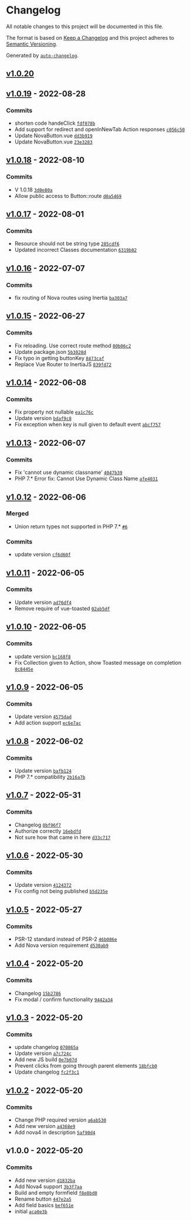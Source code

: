 # Changelog

All notable changes to this project will be documented in this file.

The format is based on [Keep a Changelog](https://keepachangelog.com/en/1.0.0/)
and this project adheres to [Semantic Versioning](https://semver.org/spec/v2.0.0.html).

Generated by [`auto-changelog`](https://github.com/CookPete/auto-changelog).

## [v1.0.20](https://github.com/sietse85/nova-button/compare/v1.0.19...v1.0.20)

## [v1.0.19](https://github.com/sietse85/nova-button/compare/v1.0.18...v1.0.19) - 2022-08-28

### Commits

- shorten code handeClick [`fdf078b`](https://github.com/sietse85/nova-button/commit/fdf078bdd097274dd7456c5fff64d3304c3791ac)
- Add support for redirect and openInNewTab Action responses [`c056c50`](https://github.com/sietse85/nova-button/commit/c056c50cfd08d0a6ff93e28e48c15c14ed342022)
- Update NovaButton.vue [`dd3b919`](https://github.com/sietse85/nova-button/commit/dd3b919a9ac9a09fc080239c2c723ea9e7066c39)
- Update NovaButton.vue [`23e3283`](https://github.com/sietse85/nova-button/commit/23e32839a9d84e75fc4838a769719e87d3042ba6)

## [v1.0.18](https://github.com/sietse85/nova-button/compare/v1.0.17...v1.0.18) - 2022-08-10

### Commits

- V 1.0.18 [`3d0e80a`](https://github.com/sietse85/nova-button/commit/3d0e80ad583448b7b9e38b887c06a8682115d72e)
- Allow public access to Button::route [`d0a5469`](https://github.com/sietse85/nova-button/commit/d0a5469d7c41a6155f68cc998e28d0046bad2d0d)

## [v1.0.17](https://github.com/sietse85/nova-button/compare/v1.0.16...v1.0.17) - 2022-08-01

### Commits

- Resource should not be string type [`285cdf6`](https://github.com/sietse85/nova-button/commit/285cdf6ab8d18c88f7beecaa5f3ac11bb68b2861)
- Updated incorrect Classes documentation [`6319b02`](https://github.com/sietse85/nova-button/commit/6319b02a9c2e7d16c1084a1c31521bcc536a91bb)

## [v1.0.16](https://github.com/sietse85/nova-button/compare/v1.0.15...v1.0.16) - 2022-07-07

### Commits

- fix routing of Nova routes using Inertia [`ba303a7`](https://github.com/sietse85/nova-button/commit/ba303a7c8e67806a1e7f53461404112147940533)

## [v1.0.15](https://github.com/sietse85/nova-button/compare/v1.0.14...v1.0.15) - 2022-06-27

### Commits

- Fix reloading. Use correct route method [`80b06c2`](https://github.com/sietse85/nova-button/commit/80b06c234bbd3529491f9f6e7030738d71bdbe7a)
- Update package.json [`5b3028d`](https://github.com/sietse85/nova-button/commit/5b3028d64235bb1d3cc934dadca00fb7df4b1d4e)
- Fix typo in getting buttonKey [`8473caf`](https://github.com/sietse85/nova-button/commit/8473caff120ad1a71c529a34c0d50090374cd02e)
- Replace Vue Router to InertiaJS [`839fd72`](https://github.com/sietse85/nova-button/commit/839fd72e1bcc91086c8ee9e8e1ea519d2bb77cb6)

## [v1.0.14](https://github.com/sietse85/nova-button/compare/v1.0.13...v1.0.14) - 2022-06-08

### Commits

- Fix property not nullable [`ea1c76c`](https://github.com/sietse85/nova-button/commit/ea1c76c5cd59d007d899561637e7abfcd202e6a3)
- Update version [`bdaf9c8`](https://github.com/sietse85/nova-button/commit/bdaf9c8d18983f7f7e11137e9dd73d49eddc8bf7)
- Fix exception when key is null given to default event [`abcf757`](https://github.com/sietse85/nova-button/commit/abcf757a4b887a24d6bf6aeeacaf0eda7e33b8bd)

## [v1.0.13](https://github.com/sietse85/nova-button/compare/v1.0.12...v1.0.13) - 2022-06-07

### Commits

- Fix 'cannot use dynamic classname' [`4047b39`](https://github.com/sietse85/nova-button/commit/4047b39a2412556023bf65c1a84cd93bdd82fda2)
- PHP 7.* Error fix: Cannot Use Dynamic Class Name [`afe4031`](https://github.com/sietse85/nova-button/commit/afe4031255f1ea9e4375ee6859f920e2ac123d9b)

## [v1.0.12](https://github.com/sietse85/nova-button/compare/v1.0.11...v1.0.12) - 2022-06-06

### Merged

- Union return types not supported in PHP 7.* [`#6`](https://github.com/sietse85/nova-button/pull/6)

### Commits

- update version [`cf6d60f`](https://github.com/sietse85/nova-button/commit/cf6d60f4881bf618889ef52e6777113ccc2b95c6)

## [v1.0.11](https://github.com/sietse85/nova-button/compare/v1.0.10...v1.0.11) - 2022-06-05

### Commits

- Update version [`ad76df4`](https://github.com/sietse85/nova-button/commit/ad76df4c35695f81dc71cca770f55ce2982e3bc7)
- Remove require of vue-toasted [`02ab5df`](https://github.com/sietse85/nova-button/commit/02ab5dfb8784eaec7fb11fa2d40075de8f013f9b)

## [v1.0.10](https://github.com/sietse85/nova-button/compare/v1.0.9...v1.0.10) - 2022-06-05

### Commits

- update version [`bc168f8`](https://github.com/sietse85/nova-button/commit/bc168f8fe9aac4027699bf1c001e09d271617664)
- Fix Collection given to Action, show Toasted message on completion [`0c8445e`](https://github.com/sietse85/nova-button/commit/0c8445ebb5d0feb1822309c3496ef189dbe217bb)

## [v1.0.9](https://github.com/sietse85/nova-button/compare/v1.0.8...v1.0.9) - 2022-06-05

### Commits

- Update version [`4575dad`](https://github.com/sietse85/nova-button/commit/4575dadbe58b2db88838cf5d58e599925ef44af7)
- Add action support [`ec6e7ac`](https://github.com/sietse85/nova-button/commit/ec6e7aca6d35715671fd35b2be845f9547820b57)

## [v1.0.8](https://github.com/sietse85/nova-button/compare/v1.0.7...v1.0.8) - 2022-06-02

### Commits

- Update version [`bafb124`](https://github.com/sietse85/nova-button/commit/bafb124fea01bccdd0570f851318586f70f77124)
- PHP 7.* compatibility [`2b16a7b`](https://github.com/sietse85/nova-button/commit/2b16a7bd86407606ed737059df66fb86cec9f983)

## [v1.0.7](https://github.com/sietse85/nova-button/compare/v1.0.6...v1.0.7) - 2022-05-31

### Commits

- Changelog [`0bf96f7`](https://github.com/sietse85/nova-button/commit/0bf96f70c2bab25724c2e65d3df8f34892d1d2cd)
- Authorize correctly [`16ebdfd`](https://github.com/sietse85/nova-button/commit/16ebdfd49e2fdb88c357e04ad3a04935b83c7bfd)
- Not sure how that came in here [`d33c717`](https://github.com/sietse85/nova-button/commit/d33c717623e361c8bee13fc9be2621e1ab166f17)

## [v1.0.6](https://github.com/sietse85/nova-button/compare/v1.0.5...v1.0.6) - 2022-05-30

### Commits

- Update version [`4124372`](https://github.com/sietse85/nova-button/commit/4124372adaa3e5ed31bdda492f33e9038f8be885)
- Fix config not being published [`b5d235e`](https://github.com/sietse85/nova-button/commit/b5d235ef9744596f9edbdd15fef27c04893c44a0)

## [v1.0.5](https://github.com/sietse85/nova-button/compare/v1.0.4...v1.0.5) - 2022-05-27

### Commits

- PSR-12 standard instead of PSR-2 [`46b086e`](https://github.com/sietse85/nova-button/commit/46b086e105629c820bb74486a0993100b1640286)
- Add Nova version requirement [`d530ab9`](https://github.com/sietse85/nova-button/commit/d530ab9a5e95d8f069f6bc42046ea2ac528ab9ab)

## [v1.0.4](https://github.com/sietse85/nova-button/compare/v1.0.3...v1.0.4) - 2022-05-20

### Commits

- Changelog [`15b2786`](https://github.com/sietse85/nova-button/commit/15b2786a7a1a10a8bcbabb0d3e1c847d1a8d8f6e)
- Fix modal / confirm functionality [`9442a34`](https://github.com/sietse85/nova-button/commit/9442a34926d7c6a6225ca2b788e89991b195d416)

## [v1.0.3](https://github.com/sietse85/nova-button/compare/v1.0.2...v1.0.3) - 2022-05-20

### Commits

- update changelog [`070865a`](https://github.com/sietse85/nova-button/commit/070865a89360fbec3f8c203d4a4714fa6bf51c0c)
- Update version [`a7c724c`](https://github.com/sietse85/nova-button/commit/a7c724c0e8e4cd36a2f474505835a792434752ca)
- Add new JS build [`0e7b07d`](https://github.com/sietse85/nova-button/commit/0e7b07dea84f125e64886eafa4e861fda1f0aa5c)
- Prevent clicks from going through parent elements [`18bfcb0`](https://github.com/sietse85/nova-button/commit/18bfcb008eeb2963be24615c991d854360b72223)
- Update changelog [`fc2f3c1`](https://github.com/sietse85/nova-button/commit/fc2f3c108933b21e3d68d590defccb427058fa9b)

## [v1.0.2](https://github.com/sietse85/nova-button/compare/v1.0.0...v1.0.2) - 2022-05-20

### Commits

- Change PHP required version [`a6ab530`](https://github.com/sietse85/nova-button/commit/a6ab530e1d66244f769053c78afc7ce3ba66e84b)
- Add new version [`a4368e9`](https://github.com/sietse85/nova-button/commit/a4368e9a130e5b36bdb303d910213c0eeab47622)
- Add nova4 in description [`5af90d4`](https://github.com/sietse85/nova-button/commit/5af90d4aae4f8490c8dd2df8e32aeadcd607c6ee)

## v1.0.0 - 2022-05-20

### Commits

- Add new version [`d1832ba`](https://github.com/sietse85/nova-button/commit/d1832ba268fed78ab0959fb44ce579e33c73835d)
- Add Nova4 support [`3b3f7aa`](https://github.com/sietse85/nova-button/commit/3b3f7aaf6eacf8467d5beb79400f27a46a9447c5)
- Build and empty formfield [`f8e8bd0`](https://github.com/sietse85/nova-button/commit/f8e8bd066e5b447fd66fd4c589a50108e72e60cf)
- Rename button [`447e2a5`](https://github.com/sietse85/nova-button/commit/447e2a5b3ba70d3a5fa1e5e05215020341cb612b)
- Add field basics [`bef651e`](https://github.com/sietse85/nova-button/commit/bef651ef4d656734ac6e4bda9c7d05c8905a5cb4)
- initial [`aca0e3b`](https://github.com/sietse85/nova-button/commit/aca0e3ba128afb4e1559026b10c9d9228349b93f)
